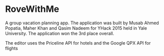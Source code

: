 # RoveWithMe
A group vacation planning app.
The application was built by Musab Ahmed Popatia, Maher Khan and Qasim Nadeem for YHack 2015 held in Yale University.
The application won the 3rd place overall.

The editor uses the Priceline API for hotels and the Google QPX API for flights